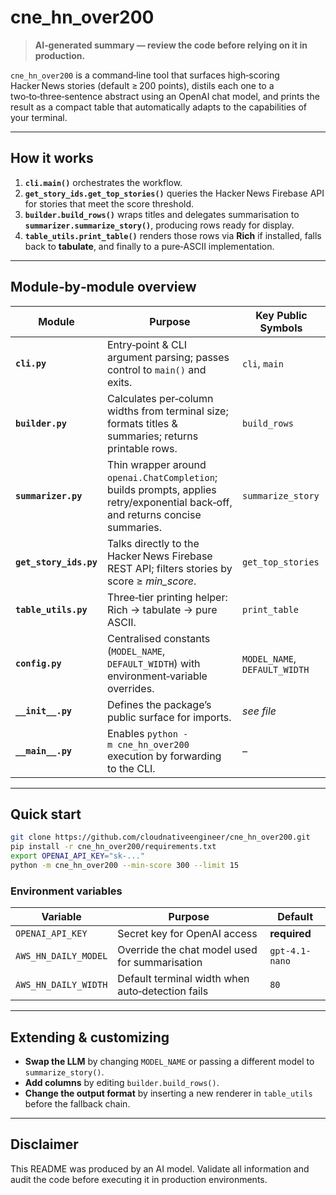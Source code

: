 # cne\_hn\_over200

> **AI‑generated summary — review the code before relying on it in production.**

`cne_hn_over200` is a command‑line tool that surfaces high‑scoring Hacker News stories (default ≥ 200 points), distils each one to a two‑to‑three‑sentence abstract using an OpenAI chat model, and prints the result as a compact table that automatically adapts to the capabilities of your terminal.

---

## How it works

1. **`cli.main()`** orchestrates the workflow.
2. **`get_story_ids.get_top_stories()`** queries the Hacker News Firebase API for stories that meet the score threshold.
3. **`builder.build_rows()`** wraps titles and delegates summarisation to **`summarizer.summarize_story()`**, producing rows ready for display.
4. **`table_utils.print_table()`** renders those rows via **Rich** if installed, falls back to **tabulate**, and finally to a pure‑ASCII implementation.

---

## Module‑by‑module overview

| Module                 | Purpose                                                                                                                         | Key Public Symbols            |
| ---------------------- | ------------------------------------------------------------------------------------------------------------------------------- | ----------------------------- |
| **`cli.py`**           | Entry‑point & CLI argument parsing; passes control to `main()` and exits.                                                       | `cli`, `main`                 |
| **`builder.py`**       | Calculates per‑column widths from terminal size; formats titles & summaries; returns printable rows.                            | `build_rows`                  |
| **`summarizer.py`**    | Thin wrapper around `openai.ChatCompletion`; builds prompts, applies retry/exponential back‑off, and returns concise summaries. | `summarize_story`             |
| **`get_story_ids.py`** | Talks directly to the Hacker News Firebase REST API; filters stories by score ≥ *min\_score*.                                   | `get_top_stories`             |
| **`table_utils.py`**   | Three‑tier printing helper: Rich → tabulate → pure ASCII.                                                                       | `print_table`                 |
| **`config.py`**        | Centralised constants (`MODEL_NAME`, `DEFAULT_WIDTH`) with environment‑variable overrides.                                      | `MODEL_NAME`, `DEFAULT_WIDTH` |
| **`__init__.py`**      | Defines the package’s public surface for imports.                                                                               | *see file*                    |
| **`__main__.py`**      | Enables `python -m cne_hn_over200` execution by forwarding to the CLI.                                                          | –                             |

---

## Quick start

```bash
git clone https://github.com/cloudnativeengineer/cne_hn_over200.git
pip install -r cne_hn_over200/requirements.txt
export OPENAI_API_KEY="sk‑..."
python -m cne_hn_over200 --min-score 300 --limit 15
```

### Environment variables

| Variable             | Purpose                                          | Default        |
| -------------------- | ------------------------------------------------ | -------------- |
| `OPENAI_API_KEY`     | Secret key for OpenAI access                     | **required**   |
| `AWS_HN_DAILY_MODEL` | Override the chat model used for summarisation   | `gpt-4.1-nano` |
| `AWS_HN_DAILY_WIDTH` | Default terminal width when auto‑detection fails | `80`           |

---

## Extending & customizing

* **Swap the LLM** by changing `MODEL_NAME` or passing a different model to `summarize_story()`.
* **Add columns** by editing `builder.build_rows()`.
* **Change the output format** by inserting a new renderer in `table_utils` before the fallback chain.

---

## Disclaimer

This README was produced by an AI model. Validate all information and audit the code before executing it in production environments.
